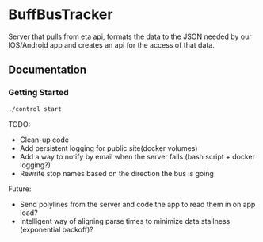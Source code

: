 # BuffBusTracker

Server that pulls from eta api, formats the data to the JSON needed by our IOS/Android app and creates an api for the access of that data.

## Documentation

### Getting Started

``` bash
./control start

```

  TODO:
  * Clean-up code
  * Add persistent logging for public site(docker volumes)
  * Add a way to notify by email when the server fails (bash script + docker logging?)
  * Rewrite stop names based on the direction the bus is going

  Future:
  * Send polylines from the server and code the app to read them in on app load?
  * Intelligent way of aligning parse times to minimize data stailness (exponential backoff)?
